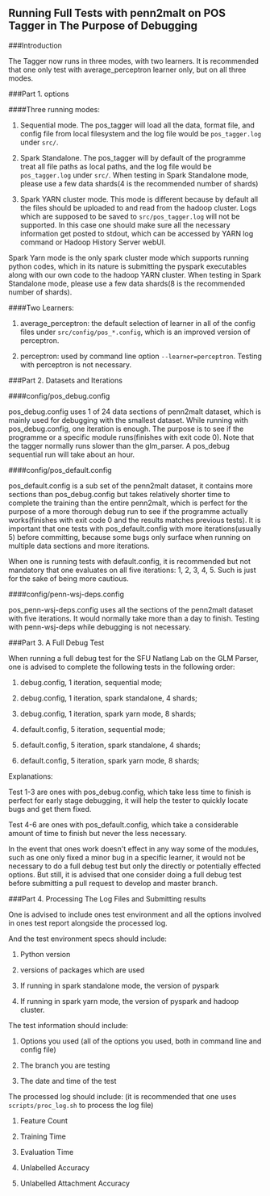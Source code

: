 Running Full Tests with penn2malt on POS Tagger in The Purpose of Debugging
------

###Introduction

The Tagger now runs in three modes, with two learners. It is recommended that
one only test with average_perceptron learner only, but on all three modes.

###Part 1. options

####Three running modes:

1. Sequential mode. The pos_tagger will load all the data, format file, and
config file from local filesystem and the log file would be `pos_tagger.log`
under `src/`.

2. Spark Standalone. The pos_tagger will by default of the programme treat all
file paths as local paths, and the log file would be `pos_tagger.log` under
`src/`. When testing in Spark Standalone mode, please use a few data shards(4
is the recommended number of shards)

3. Spark YARN cluster mode. This mode is different because by default all the
files should be uploaded to and read from the hadoop cluster. Logs which are
supposed to be saved to `src/pos_tagger.log` will not be supported. In this
case one should make sure all the necessary information get posted to stdout,
which can be accessed by YARN log command or Hadoop History Server webUI.

Spark Yarn mode is the only spark cluster mode which supports running python
codes, which in its nature is submitting the pyspark executables along with our
own code to the hadoop YARN cluster. When testing in Spark Standalone mode,
please use a few data shards(8 is the recommended number of shards).

####Two Learners:

1. average_perceptron: the default selection of learner in all of the config
files under `src/config/pos_*.config`, which is an improved version of perceptron.

2. perceptron: used by command line option `--learner=perceptron`. Testing with
perceptron is not necessary.

###Part 2. Datasets and Iterations

####config/pos_debug.config

pos_debug.config uses 1 of 24 data sections of penn2malt dataset, which is
mainly used for debugging with the smallest dataset. While running with
pos_debug.config, one iteration is enough. The purpose is to see if the
programme or a specific module runs(finishes with exit code 0). Note that the
tagger normally runs slower than the glm_parser. A pos_debug sequential run
will take about an hour.

####config/pos_default.config

pos_default.config is a sub set of the penn2malt dataset, it contains more
sections than pos_debug.config but takes relatively shorter time to complete
the training than the entire penn2malt, which is perfect for the purpose of a
more thorough debug run to see if the programme actually works(finishes with
exit code 0 and the results matches previous tests). It is important that one
tests with pos_default.config with more iterations(usually 5) before
committing, because some bugs only surface when running on multiple data
sections and more iterations.

When one is running tests with default.config, it is recommended but not
mandatory that one evaluates on all five iterations: 1, 2, 3, 4, 5. Such is
just for the sake of being more cautious.

####config/penn-wsj-deps.config

pos_penn-wsj-deps.config uses all the sections of the penn2malt dataset with
five iterations. It would normally take more than a day to finish. Testing with
penn-wsj-deps while debugging is not necessary.

###Part 3. A Full Debug Test

When running a full debug test for the SFU Natlang Lab on the GLM Parser, one
is advised to complete the following tests in the following order:

1. debug.config, 1 iteration, sequential mode;

2. debug.config, 1 iteration, spark standalone, 4 shards;

3. debug.config, 1 iteration, spark yarn mode, 8 shards;

4. default.config, 5 iteration, sequential mode;

5. default.config, 5 iteration, spark standalone, 4 shards;

6. default.config, 5 iteration, spark yarn mode, 8 shards;

Explanations:

Test 1-3 are ones with pos_debug.config, which take less time to finish is perfect
for early stage debugging, it will help the tester to quickly locate bugs and
get them fixed.

Test 4-6 are ones with pos_default.config, which take a considerable amount of
time to finish but never the less necessary.

In the event that ones work doesn't effect in any way some of the modules,
such as one only fixed a minor bug in a specific learner, it would not be
necessary to do a full debug test but only the directly or potentially effected
options. But still, it is advised that one consider doing a full debug test
before submitting a pull request to develop and master branch.

###Part 4. Processing The Log Files and Submitting results

One is advised to include ones test environment and all the options involved in
ones test report alongside the processed log.

And the test environment specs should include:

1. Python version

2. versions of packages which are used

3. If running in spark standalone mode, the version of pyspark

4. If running in spark yarn mode, the version of pyspark and hadoop cluster.

The test information should include:

1. Options you used (all of the options you used, both in command line and config file)

2. The branch you are testing

3. The date and time of the test

The processed log should include: (it is recommended that one uses `scripts/proc_log.sh` to process the log file)

1. Feature Count

2. Training Time

3. Evaluation Time

4. Unlabelled Accuracy

5. Unlabelled Attachment Accuracy
